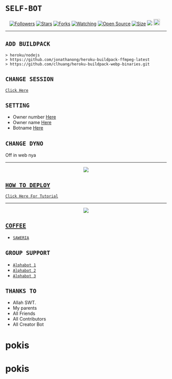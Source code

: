 # ```SELF-BOT```
<p align="center">
<a href="https://github.com/zeeoneofc/followers"><img title="Followers" src="https://img.shields.io/github/followers/zeeoneofc?color=red&style=flat-square"></a>
<a href="https://github.com/zeeoneofc/Alphab0t12/stargazers/"><img title="Stars" src="https://img.shields.io/github/stars/zeeoneofc/Alphab0t12?color=blue&style=flat-square"></a>
<a href="https://github.com/zeeoneofc/Alphab0t12/network/members"><img title="Forks" src="https://img.shields.io/github/forks/zeeoneofc/Alphab0t12?color=red&style=flat-square"></a>
<a href="https://github.com/zeeoneofc/Alphab0t12/watchers"><img title="Watching" src="https://img.shields.io/github/watchers/zeeoneofc/Alphab0t12?label=Watchers&color=blue&style=flat-square"></a>
<a href="https://github.com/zeeoneofc/Alphab0t12"><img title="Open Source" src="https://badges.frapsoft.com/os/v2/open-source.svg?v=103"></a>
<a href="https://github.com/zeeoneofc/Alphab0t12/"><img title="Size" src="https://img.shields.io/github/repo-size/zeeoneofc/Alphab0t12?style=flat-square&color=green"></a>
<a href="https://hits.seeyoufarm.com"><img src="https://hits.seeyoufarm.com/api/count/incr/badge.svg?url=https%3A%2F%2Fgithub.com%2Fzeeoneofc%2FAlphab0t12&count_bg=%2379C83D&title_bg=%23555555&icon=probot.svg&icon_color=%2300FF6D&title=hits&edge_flat=false"/></a>
<a href="https://github.com/zeeoneofc/Alphab0t12/graphs/commit-activity"><img height="20" src="https://img.shields.io/badge/Maintained%3F-yes-green.svg"></a>&nbsp;&nbsp;
</p>
<p align='center'>
    </p>

-------

## `ADD BUILDPACK`

```
> heroku/nodejs
> https://github.com/jonathanong/heroku-buildpack-ffmpeg-latest
> https://github.com/clhuang/heroku-buildpack-webp-binaries.git
```

## `CHANGE SESSION`

[`Click Here`](https://github.com/zeeoneofc/Alphab0t12/blob/master/session.json#L1)

## `SETTING`

- Owner number [Here](https://github.com/zeeoneofc/Alphab0t12/blob/master/settings.json#L1)
- Owner name [Here](https://github.com/zeeoneofc/Alphab0t12/blob/master/settings.json#L1)
- Botname [Here](https://github.com/zeeoneofc/Alphab0t12/blob/master/settings.json#L1)

## `CHANGE DYNO`

Off in web nya

----------

<p align="center">
  <a href="https://youtu.be/_CP2_1Yqauo"><img src="https://a.top4top.io/p_20888ybra1.jpg" />
</p>

## ```HOW TO DEPLOY```

[`Click Here For Tutorial`](https://youtu.be/5HgB__wARjM)<br>

----------

<p align="center">
  <a href="https://youtu.be/_CP2_1Yqauo"><img src="https://a.top4top.io/p_2081imvxm1.jpg" />
</p>


## ```COFFEE```

- [`SAWERIA`](https://saweria.co/zeeoneofc)

## ```GROUP SUPPORT```

- [`Alphabot 1`](https://chat.whatsapp.com/EU890BcXjyBDkNaUT5WmYV)
- [`Alphabot 2`](https://chat.whatsapp.com/E8NExJwIbhBJYzssfqJNsE)
- [`Alphabot 3`](https://chat.whatsapp.com/KCSqHTky1apG7ApePsfiPy)

## `THANKS TO`

- Allah SWT.
- My parents
- All Friends
- All Contributors
- All Creator Bot
# pokis
# pokis
